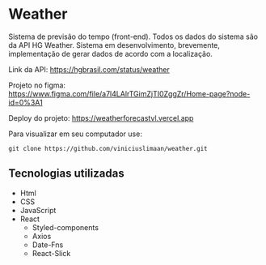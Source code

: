# Weather
Sistema de previsão do tempo (front-end). Todos os dados do sistema são da API HG Weather.
Sistema em desenvolvimento, brevemente, implementação de gerar dados de acordo com a localização.

Link da API:
https://hgbrasil.com/status/weather

Projeto no figma:
https://www.figma.com/file/a7l4LAlrTGimZjTI0ZggZr/Home-page?node-id=0%3A1

Deploy do projeto:
https://weatherforecastvl.vercel.app

Para visualizar em seu computador use:

```
git clone https://github.com/viniciuslimaan/weather.git
```

## Tecnologias utilizadas
* Html
* CSS
* JavaScript
* React
    * Styled-components
    * Axios
    * Date-Fns
    * React-Slick
